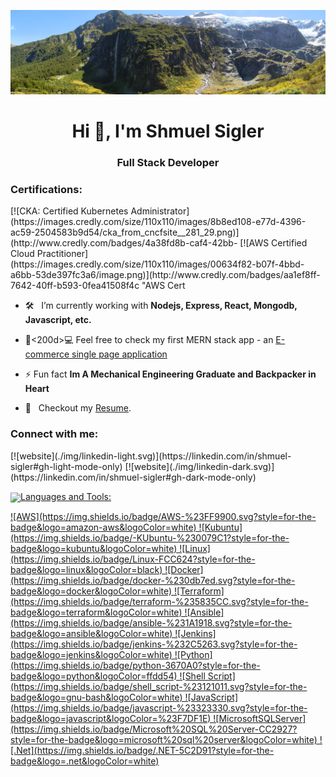    ![alt README header](https://github.com/shmuelSigler/shmuelSigler/blob/c7eb20ec1987a9f02d012fed4d347f658f517ec3/rob%20roy%20glacier.JPG)
   <h1 align="center">Hi 👋, I'm Shmuel Sigler</h1>                                                    
   <h3 align="center">Full Stack Developer</h3>                                                        
                                                                                                       
  <h3 align="left">Certifications:</h3>                                                               
   <!--START_SECTION:badges-->                                                                         
   [![CKA: Certified Kubernetes Administrator](https://images.credly.com/size/110x110/images/8b8ed108-e77d-4396-ac59-2504583b9d54/cka_from_cncfsite__281_29.png)](http://www.credly.com/badges/4a38fd8b-caf4-42bb-
  [![AWS Certified Cloud Practitioner](https://images.credly.com/size/110x110/images/00634f82-b07f-4bbd-a6bb-53de397fc3a6/image.png)](http://www.credly.com/badges/aa1ef8ff-7642-40ff-b593-0fea41508f4c "AWS Cert
  <!--END_SECTION:badges-->                                                                           
                                                                                                      
  - 🛠  &nbsp; I’m currently working with **Nodejs, Express, React, Mongodb, Javascript, etc.**        
                                                                                                      
  - 👨<200d>💻 Feel free to check my first MERN stack app - an [E-commerce single page application](https://mern-3d-store.netlify.app/)
                                                                                                      
  - ⚡ Fun fact **Im A Mechanical Engineering Graduate and Backpacker in Heart**                      
  -  📝 &nbsp; Checkout my [Resume](https://github.com/shmuelSigler/shmuelSigler/blob/main/CV%20Fullstack.pdf).
                                                                                                      
  <h3 align="left">Connect with me:</h3>                                                              
  [![website](./img/linkedin-light.svg)](https://linkedin.com/in/shmuel-sigler#gh-light-mode-only)    
  [![website](./img/linkedin-dark.svg)](https://linkedin.com/in/shmuel-sigler#gh-dark-mode-only)      
  <p align="left">                                                                                    
  <a href="[https://linkedin.com/in/shmuelsigler](https://www.linkedin.com/in/shmuel-sigler/)" target="blank"><img align="center" src="https://raw.githubusercontent.com/rahuldkjain/github-profile-readme-genera
  </p>                                                                                                
                                                                                                      
  <h3 align="left">Languages and Tools:</h3>                                                          
  <p align="left">                                                                                    
  ![AWS](https://img.shields.io/badge/AWS-%23FF9900.svg?style=for-the-badge&logo=amazon-aws&logoColor=white)
  ![Kubuntu](https://img.shields.io/badge/-KUbuntu-%230079C1?style=for-the-badge&logo=kubuntu&logoColor=white)
  ![Linux](https://img.shields.io/badge/Linux-FCC624?style=for-the-badge&logo=linux&logoColor=black)  
  ![Docker](https://img.shields.io/badge/docker-%230db7ed.svg?style=for-the-badge&logo=docker&logoColor=white)
  ![Terraform](https://img.shields.io/badge/terraform-%235835CC.svg?style=for-the-badge&logo=terraform&logoColor=white)
  ![Ansible](https://img.shields.io/badge/ansible-%231A1918.svg?style=for-the-badge&logo=ansible&logoColor=white)
  ![Jenkins](https://img.shields.io/badge/jenkins-%232C5263.svg?style=for-the-badge&logo=jenkins&logoColor=white)
  ![Python](https://img.shields.io/badge/python-3670A0?style=for-the-badge&logo=python&logoColor=ffdd54)
  ![Shell Script](https://img.shields.io/badge/shell_script-%23121011.svg?style=for-the-badge&logo=gnu-bash&logoColor=white)
  ![JavaScript](https://img.shields.io/badge/javascript-%23323330.svg?style=for-the-badge&logo=javascript&logoColor=%23F7DF1E)
  ![MicrosoftSQLServer](https://img.shields.io/badge/Microsoft%20SQL%20Server-CC2927?style=for-the-badge&logo=microsoft%20sql%20server&logoColor=white)
  ![.Net](https://img.shields.io/badge/.NET-5C2D91?style=for-the-badge&logo=.net&logoColor=white)     
                                                                                                      
  </p>       
